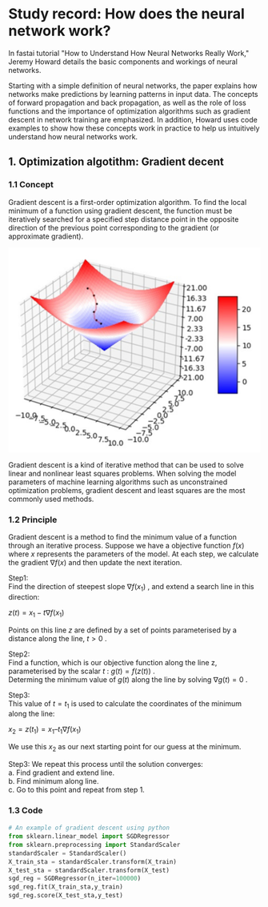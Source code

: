 # Study record: How does the neural network work?

In fastai tutorial "How to Understand How Neural Networks Really Work," Jeremy Howard details the basic components and workings of neural networks.  

Starting with a simple definition of neural networks, the paper explains how networks make predictions by learning patterns in input data. 
The concepts of forward propagation and back propagation, as well as the role of loss functions and the importance of optimization algorithms such as gradient descent in network training are emphasized. 
In addition, Howard uses code examples to show how these concepts work in practice to help us intuitively understand how neural networks work.

## 1. Optimization algotithm: Gradient decent

### 1.1 Concept

Gradient descent is a first-order optimization algorithm. To find the local minimum of a function using gradient descent, the function must be iteratively searched for a specified step distance point in the opposite direction of the previous point corresponding to the gradient (or approximate gradient).

![](gradientdecent.png)

Gradient descent is a kind of iterative method that can be used to solve linear and nonlinear least squares problems. When solving the model parameters of machine learning algorithms such as unconstrained optimization problems, gradient descent and least squares are the most commonly used methods.

### 1.2 Principle

Gradient descent is a method to find the minimum value of a function through an iterative process. Suppose we have a objective function $f(x)$ where $x$ represents the parameters of the model. At each step, we calculate the gradient $∇f(x)$ and then update the next iteration.

Step1:  
Find the direction of steepest slope $∇f(x_1)$ , and extend a search line in this direction:  

$z(t) = x_1 - t∇f(x_1)$  

Points on this line $z$ are defined by a set of points parameterised by a distance along the line, $t>0$ .

Step2:  
Find a function, which is our objective function along the line z, parameterised by the scalar $t$ :  $g(t) = f(z(t))$ .  
Determing the minimum value of $g(t)$ along the line by solving $∇g(t)=0$ .

Step3:  
This value of $t=t_1$ is used to calculate the coordinates of the minimum along the line:  

$x_2 = z(t_1) = x_1  –  t_1∇f(x_1)$  

We use this $x_2$ as our next starting point for our guess at the minimum.

Step3:
We repeat this process until the solution converges:  
a. Find gradient and extend line.  
b. Find minimum along line.  
c. Go to this point and repeat from step 1.  

### 1.3 Code  

```python
# An example of gradient descent using python 
from sklearn.linear_model import SGDRegressor
from sklearn.preprocessing import StandardScaler
standardScaler = StandardScaler()
X_train_sta = standardScaler.transform(X_train)
X_test_sta = standardScaler.transform(X_test)
sgd_reg = SGDRegressor(n_iter=100000)
sgd_reg.fit(X_train_sta,y_train)
sgd_reg.score(X_test_sta,y_test)
```

